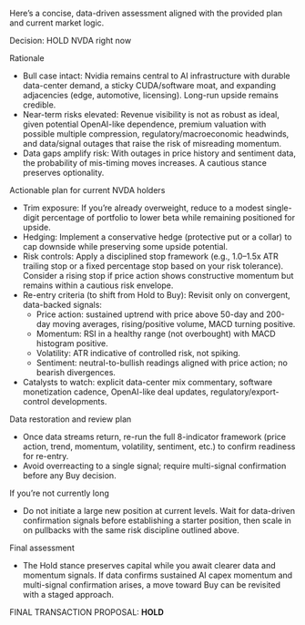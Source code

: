 Here’s a concise, data-driven assessment aligned with the provided plan and current market logic.

Decision: HOLD NVDA right now

Rationale
- Bull case intact: Nvidia remains central to AI infrastructure with durable data-center demand, a sticky CUDA/software moat, and expanding adjacencies (edge, automotive, licensing). Long-run upside remains credible.
- Near-term risks elevated: Revenue visibility is not as robust as ideal, given potential OpenAI-like dependence, premium valuation with possible multiple compression, regulatory/macroeconomic headwinds, and data/signal outages that raise the risk of misreading momentum.
- Data gaps amplify risk: With outages in price history and sentiment data, the probability of mis-timing moves increases. A cautious stance preserves optionality.

Actionable plan for current NVDA holders
- Trim exposure: If you’re already overweight, reduce to a modest single-digit percentage of portfolio to lower beta while remaining positioned for upside.
- Hedging: Implement a conservative hedge (protective put or a collar) to cap downside while preserving some upside potential.
- Risk controls: Apply a disciplined stop framework (e.g., 1.0–1.5x ATR trailing stop or a fixed percentage stop based on your risk tolerance). Consider a rising stop if price action shows constructive momentum but remains within a cautious risk envelope.
- Re-entry criteria (to shift from Hold to Buy): Revisit only on convergent, data-backed signals:
  - Price action: sustained uptrend with price above 50-day and 200-day moving averages, rising/positive volume, MACD turning positive.
  - Momentum: RSI in a healthy range (not overbought) with MACD histogram positive.
  - Volatility: ATR indicative of controlled risk, not spiking.
  - Sentiment: neutral-to-bullish readings aligned with price action; no bearish divergences.
- Catalysts to watch: explicit data-center mix commentary, software monetization cadence, OpenAI-like deal updates, regulatory/export-control developments.

Data restoration and review plan
- Once data streams return, re-run the full 8-indicator framework (price action, trend, momentum, volatility, sentiment, etc.) to confirm readiness for re-entry.
- Avoid overreacting to a single signal; require multi-signal confirmation before any Buy decision.

If you’re not currently long
- Do not initiate a large new position at current levels. Wait for data-driven confirmation signals before establishing a starter position, then scale in on pullbacks with the same risk discipline outlined above.

Final assessment
- The Hold stance preserves capital while you await clearer data and momentum signals. If data confirms sustained AI capex momentum and multi-signal confirmation arises, a move toward Buy can be revisited with a staged approach.

FINAL TRANSACTION PROPOSAL: **HOLD**